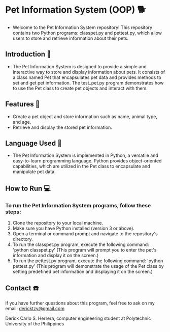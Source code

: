 # Pet Information System (OOP) 🐕
- Welcome to the Pet Information System repository! This repository contains two Python programs: classpet.py and pettest.py, which allow users to store and retrieve information about their pets.

## Introduction 📢
- The Pet Information System is designed to provide a simple and interactive way to store and display information about pets. It consists of a class named Pet that encapsulates pet data and provides methods to set and get pet information. The test_pet.py program demonstrates how to use the Pet class to create pet objects and interact with them.

## Features 📜
- Create a pet object and store information such as name, animal type, and age.
- Retrieve and display the stored pet information.

## Language Used 🧩
- The Pet Information System is implemented in Python, a versatile and easy-to-learn programming language. Python provides object-oriented capabilities, which are utilized in the Pet class to encapsulate and manipulate pet data.

## How to Run 💻
### To run the Pet Information System programs, follow these steps:
1. Clone the repository to your local machine.
2. Make sure you have Python installed (version 3 or above).
3. Open a terminal or command prompt and navigate to the repository's directory.
4. To run the classpet.py program, execute the following command: 'python classpet.py'
(This program will prompt you to enter the pet's information and display it on the screen.)
5. To run the pettest.py program, execute the following command: 'python pettest.py'
(This program will demonstrate the usage of the Pet class by setting predefined pet information and displaying it on the screen.)

## Contact ☎️
If you have further questions about this program, feel free to ask on my email: dericktzy@gmail.com

Derick Carlo S. Herrera, computer engineering student at Polytechnic University of the Philippines
